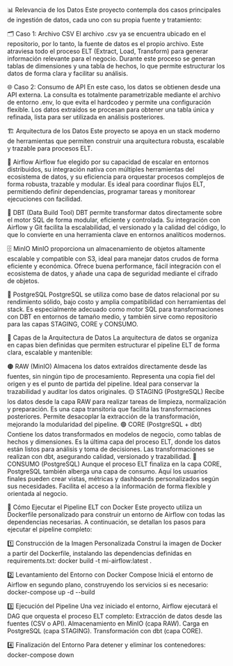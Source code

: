📊 Relevancia de los Datos
Este proyecto contempla dos casos principales de ingestión de datos, cada uno con su propia fuente y tratamiento:

🗂️ Caso 1: Archivo CSV
El archivo .csv ya se encuentra ubicado en el repositorio, por lo tanto, la fuente de datos es el propio archivo. Este atraviesa todo el proceso ELT (Extract, Load, Transform) para generar información relevante para el negocio.
Durante este proceso se generan tablas de dimensiones y una tabla de hechos, lo que permite estructurar los datos de forma clara y facilitar su análisis.

🌐 Caso 2: Consumo de API
En este caso, los datos se obtienen desde una API externa. La consulta es totalmente parametrizable mediante el archivo de entorno .env, lo que evita el hardcodeo y permite una configuración flexible.
Los datos extraídos se procesan para obtener una tabla única y refinada, lista para ser utilizada en análisis posteriores.



🏗️ Arquitectura de los Datos
Este proyecto se apoya en un stack moderno de herramientas que permiten construir una arquitectura robusta, escalable y trazable para procesos ELT.

🔄 Airflow
Airflow fue elegido por su capacidad de escalar en entornos distribuidos, su integración nativa con múltiples herramientas del ecosistema de datos, y su eficiencia para orquestar procesos complejos de forma robusta, trazable y modular.
Es ideal para coordinar flujos ELT, permitiendo definir dependencias, programar tareas y monitorear ejecuciones con facilidad.

🧱 DBT (Data Build Tool)
DBT permite transformar datos directamente sobre el motor SQL de forma modular, eficiente y controlada.
Su integración con Airflow y Git facilita la escalabilidad, el versionado y la calidad del código, lo que lo convierte en una herramienta clave en entornos analíticos modernos.

🗄️ MinIO
MinIO proporciona un almacenamiento de objetos altamente escalable y compatible con S3, ideal para manejar datos crudos de forma eficiente y económica.
Ofrece buena performance, fácil integración con el ecosistema de datos, y añade una capa de seguridad mediante el cifrado de objetos.

🐘 PostgreSQL
PostgreSQL se utiliza como base de datos relacional por su rendimiento sólido, bajo costo y amplia compatibilidad con herramientas del stack.
Es especialmente adecuado como motor SQL para transformaciones con DBT en entornos de tamaño medio, y también sirve como repositorio para las capas STAGING, CORE y CONSUMO.



🧬 Capas de la Arquitectura de Datos
La arquitectura de datos se organiza en capas bien definidas que permiten estructurar el pipeline ELT de forma clara, escalable y mantenible:

🟤 RAW (MinIO)
Almacena los datos extraídos directamente desde las fuentes, sin ningún tipo de procesamiento.
Representa una copia fiel del origen y es el punto de partida del pipeline.
Ideal para conservar la trazabilidad y auditar los datos originales.
🟡 STAGING (PostgreSQL)
Recibe los datos desde la capa RAW para realizar tareas de limpieza, normalización y preparación.
Es una capa transitoria que facilita las transformaciones posteriores.
Permite desacoplar la extracción de la transformación, mejorando la modularidad del pipeline.
🟢 CORE (PostgreSQL + dbt)
Contiene los datos transformados en modelos de negocio, como tablas de hechos y dimensiones.
Es la última capa del proceso ELT, donde los datos están listos para análisis y toma de decisiones.
Las transformaciones se realizan con dbt, asegurando calidad, versionado y trazabilidad.
🔵 CONSUMO (PostgreSQL)
Aunque el proceso ELT finaliza en la capa CORE, PostgreSQL también alberga una capa de consumo.
Aquí los usuarios finales pueden crear vistas, métricas y dashboards personalizados según sus necesidades.
Facilita el acceso a la información de forma flexible y orientada al negocio.



🐳 Cómo Ejecutar el Pipeline ELT con Docker
Este proyecto utiliza un Dockerfile personalizado para construir un entorno de Airflow con todas las dependencias necesarias. A continuación, se detallan los pasos para ejecutar el pipeline completo:

1️⃣ Construcción de la Imagen Personalizada
Construí la imagen de Docker a partir del Dockerfile, instalando las dependencias definidas en requirements.txt:
    docker build -t mi-airflow:latest .

2️⃣ Levantamiento del Entorno con Docker Compose
Iniciá el entorno de Airflow en segundo plano, construyendo los servicios si es necesario:
    docker-compose up -d --build

3️⃣ Ejecución del Pipeline
Una vez iniciado el entorno, Airflow ejecutará el DAG que orquesta el proceso ELT completo:
    Extracción de datos desde las fuentes (CSV o API).
    Almacenamiento en MinIO (capa RAW).
    Carga en PostgreSQL (capa STAGING).
    Transformación con dbt (capa CORE).

4️⃣ Finalización del Entorno
Para detener y eliminar los contenedores:
    docker-compose down
